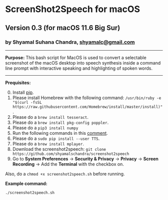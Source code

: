 # ScreenShot2Speech for macOS
## Version 0.3 (for macOS 11.6 Big Sur)
### by Shyamal Suhana Chandra, shyamalc@gmail.com

-----------

**Purpose:** This bash script for MacOS is used to convert a selectable screenshot of the macOS desktop into speech synthesis inside a command line prompt with interactive speaking and highlighting of spoken words.

-----------


**Prequisites:** 

0. Install [pip](https://pip.pypa.io/en/stable/installation/).
1. Please install Homebrew with the following command: `/usr/bin/ruby -e "$(curl -fsSL https://raw.githubusercontent.com/Homebrew/install/master/install)"`.
2. Please do a `brew install tesseract`.
3. Please do a `brew install pkg-config poppler`.
4. Please do a `pip3 install numpy`
5. Run the following commands in this [comment](https://github.com/mozilla/TTS/issues/726#issuecomment-913570903).
6. Please do a `sudo pip install --user TTS`.
7. Please do a `brew install mplayer`.
8. Download the screenshot2speech: `git clone https://github.com/shyamalschandra/screenshot2speech`
9. Go to **System Preferences** -> **Security & Privacy** -> **Privacy** -> **Screen Recording** -> Add the **Terminal** with the checkbox on.

Also, do a `chmod +x screenshot2speech.sh` before running.

**Example command:**

`./screenshot2speech.sh`
